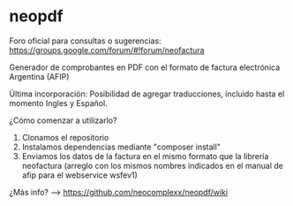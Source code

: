 # neopdf

Foro oficial para consultas o sugerencias: https://groups.google.com/forum/#!forum/neofactura

Generador de comprobantes en PDF con el formato de factura electrónica Argentina (AFIP)

Última incorporación: Posibilidad de agregar traducciones, incluido hasta el momento Ingles y Español.

¿Cómo comenzar a utilizarlo?

1. Clonamos el repositorio
2. Instalamos dependencias mediante "composer install"
3. Enviamos los datos de la factura en el mismo formato que la librería neofactura (arreglo con los mismos nombres indicados en el manual de afip para el webservice wsfev1)

¿Más info? --> https://github.com/neocomplexx/neopdf/wiki

